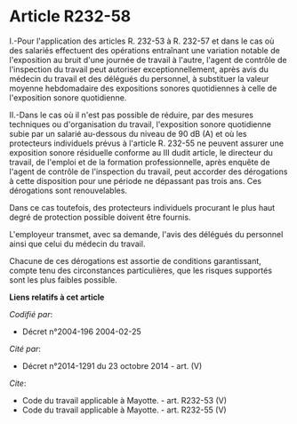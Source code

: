 # Article R232-58

I.-Pour l'application des articles R. 232-53 à R. 232-57 et dans le cas où des salariés effectuent des opérations entraînant
une variation notable de l'exposition au bruit d'une journée de travail à l'autre, l'agent de contrôle de l'inspection du
travail peut autoriser exceptionnellement, après avis du médecin du travail et des délégués du personnel, à substituer la
valeur moyenne hebdomadaire des expositions sonores quotidiennes à celle de l'exposition sonore quotidienne. 

II.-Dans le cas où il n'est pas possible de réduire, par des mesures techniques ou d'organisation du travail, l'exposition
sonore quotidienne subie par un salarié au-dessous du niveau de 90 dB (A) et où les protecteurs individuels prévus à
l'article R. 232-55 ne peuvent assurer une exposition sonore résiduelle conforme au III dudit article, le directeur du
travail, de l'emploi et de la formation professionnelle, après enquête de l'agent de contrôle de l'inspection du travail,
peut accorder des dérogations à cette disposition pour une période ne dépassant pas trois ans. Ces dérogations sont
renouvelables. 

Dans ce cas toutefois, des protecteurs individuels procurant le plus haut degré de protection possible doivent être fournis. 

L'employeur transmet, avec sa demande, l'avis des délégués du personnel ainsi que celui du médecin du travail. 

Chacune de ces dérogations est assortie de conditions garantissant, compte tenu des circonstances particulières, que les
risques supportés sont les plus faibles possible.

**Liens relatifs à cet article**

_Codifié par_:

  - Décret n°2004-196 2004-02-25

_Cité par_:

  - Décret n°2014-1291 du 23 octobre 2014 - art. (V)

_Cite_:

  - Code du travail applicable à Mayotte. - art. R232-53 (V)
  - Code du travail applicable à Mayotte. - art. R232-55 (V)
